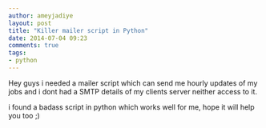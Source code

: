 ```yaml
---
author: ameyjadiye
layout: post
title: "Killer mailer script in Python"
date: 2014-07-04 09:23
comments: true
tags:
- python
---
```



Hey guys i needed a mailer script which can send me hourly updates of my jobs and i dont had a SMTP details of my clients server neither access to it.

i found a badass script in python which works well for me, hope it will help you too ;)

